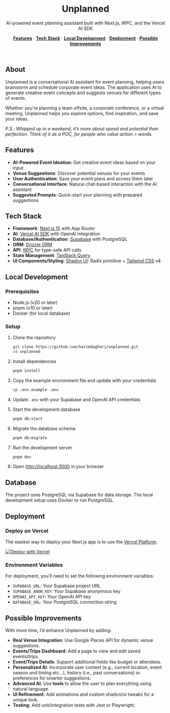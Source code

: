 <h1 align="center">Unplanned</h1>

<p align="center">
 AI-powered event planning assistant built with Next.js, tRPC, and the Vercel AI SDK
</p>

<p align="center">
  <a href="#features"><strong>Features</strong></a> ·
  <a href="#tech-stack"><strong>Tech Stack</strong></a> ·
  <a href="#local-development"><strong>Local Development</strong></a> ·
  <a href="#deployment"><strong>Deployment</strong></a> ·
  <a href="#possible-improvements"><strong>Possible Improvements</strong></a>
</p>
<br/>

## About

Unplanned is a conversational AI assistant for event planning, helping users brainstorm and schedule corporate event ideas. The application uses AI to generate creative event concepts and suggests venues for different types of events.

Whether you're planning a team offsite, a corporate conference, or a virtual meeting, Unplanned helps you explore options, find inspiration, and save your ideas.

_P.S.: Whipped up in a weekend, it’s more about speed and potential than perfection. Think of it as a POC, for people who value action > words._

## Features

- **AI-Powered Event Ideation**: Get creative event ideas based on your input
- **Venue Suggestions**: Discover potential venues for your events
- **User Authentication**: Save your event plans and access them later
- **Conversational Interface**: Natural chat-based interaction with the AI assistant
- **Suggested Prompts**: Quick-start your planning with prepared suggestions

## Tech Stack

- **Framework**: [Next.js 15](https://nextjs.org) with App Router
- **AI**: [Vercel AI SDK](https://sdk.vercel.ai/docs) with OpenAI integration
- **Database/Authentication**: [Supabase](https://supabase.com) with PostgreSQL
- **ORM**: [Drizzle ORM](https://orm.drizzle.team)
- **API**: [tRPC](https://trpc.io) for type-safe API calls
- **State Management**: [TanStack Query](https://tanstack.com/query)
- **UI Components/Styling**: [Shadcn UI](https://ui.shadcn.com/): Radix primitive + [Tailwind CSS](https://tailwindcss.com) v4

## Local Development

### Prerequisites

- Node.js (v20 or later)
- pnpm (v10 or later)
- Docker (for local database)

### Setup

1. Clone the repository

   ```bash
   git clone https://github.com/karimdaghari/unplanned.git
   cd unplanned
   ```

2. Install dependencies

   ```bash
   pnpm install
   ```

3. Copy the example environment file and update with your credentials

   ```bash
   cp .env.example .env
   ```

4. Update `.env` with your Supabase and OpenAI API credentials

5. Start the development database

   ```bash
   pnpm db:start
   ```

6. Migrate the database schema

   ```bash
   pnpm db:migrate
   ```

7. Run the development server

   ```bash
   pnpm dev
   ```

8. Open [http://localhost:3000](http://localhost:3000) in your browser

## Database

The project uses PostgreSQL via Supabase for data storage. The local development setup uses Docker to run PostgreSQL.

## Deployment

### Deploy on Vercel

The easiest way to deploy your Next.js app is to use the [Vercel Platform](https://vercel.com/new).

[![Deploy with Vercel](https://vercel.com/button)](https://vercel.com/new/clone?repository-url=https%3A%2F%2Fgithub.com%2Fkarimdaghari%2Funplanned)

### Environment Variables

For deployment, you'll need to set the following environment variables:

- `SUPABASE_URL`: Your Supabase project URL
- `SUPABASE_ANON_KEY`: Your Supabase anonymous key
- `OPENAI_API_KEY`: Your OpenAI API key
- `DATABASE_URL`: Your PostgreSQL connection string

## Possible Improvements

With more time, I’d enhance Unplanned by adding:

- **Real Venue Integration**: Use Google Places API for dynamic venue suggestions.
- **Events/Trips Dashboard**: Add a page to view and edit saved events/trips.
- **Event/Trips Details**: Support additional fields like budget or attendees.
- **Personalized AI**: Incorporate user context (e.g., current location, event season and timing etc...), history (i.e., past conversations) or preferences for smarter suggestions.
- **Advanced AI**: Use **tools** to allow the user to plan everything using natural language.
- **UI Refinement**: Add animations and custom shadcn/ui tweaks for a unique look.
- **Testing**: Add unit/integration tests with Jest or Playwright.
